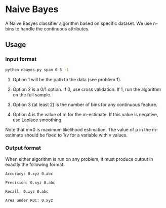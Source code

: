 # Naive Bayes 

A Naive Basyes classifier algorithm based on specific dataset. We use n-bins to handle the continuous attributes. 

## Usage 


### Input format 
```bash
python nbayes.py spam 0 5 -1
```

1. Option 1 will be the path to the data (see problem 1).

2. Option 2 is a 0/1 option. If 0, use cross validation. If 1, run the algorithm on the full sample.

3. Option 3 (at least 2) is the number of bins for any continuous feature.

4. Option 4 is the value of m for the m-estimate. If this value is negative, use Laplace smoothing.

Note that m=0 is maximum likelihood estimation. The value of p in the m-estimate should be fixed to 1/v for a variable with v values.

### Output format

When either algorithm is run on any problem, it must produce output in exactly the following format:

```
Accuracy: 0.xyz 0.abc

Precision: 0.xyz 0.abc

Recall: 0.xyz 0.abc

Area under ROC: 0.xyz
```
